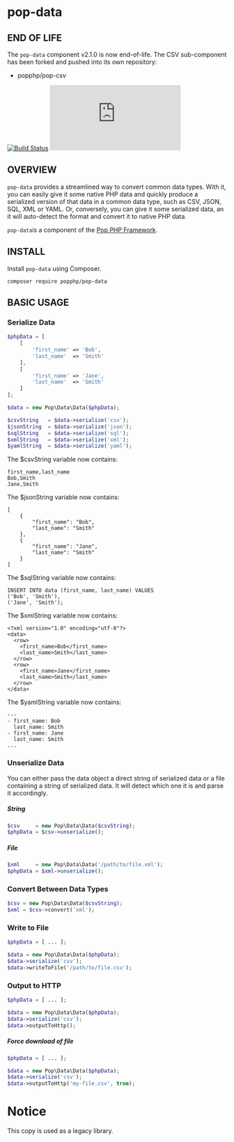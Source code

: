 pop-data
========

END OF LIFE
-----------
The `pop-data` component v2.1.0 is now end-of-life. The CSV sub-component has
been forked and pushed into its own repository:

* popphp/pop-csv

[![Build Status](https://travis-ci.org/popphp/pop-data.svg?branch=master)](https://travis-ci.org/popphp/pop-data)
[![Coverage Status](http://cc.popphp.org/coverage.php?comp=pop-data)](http://cc.popphp.org/pop-data/)

OVERVIEW
--------
`pop-data` provides a streamlined way to convert common data types. With it, you can easily give it
some native PHP data and quickly produce a serialized version of that data in a common data type,
such as CSV, JSON, SQL, XML or YAML. Or, conversely, you can give it some serialized data, an it
will auto-detect the format and convert it to native PHP data.

`pop-data`is a component of the [Pop PHP Framework](http://www.popphp.org/).

INSTALL
-------

Install `pop-data` using Composer.

    composer require popphp/pop-data

BASIC USAGE
-----------

### Serialize Data

```php
$phpData = [
    [
        'first_name' => 'Bob',
        'last_name'  => 'Smith'
    ],
    [
        'first_name' => 'Jane',
        'last_name'  => 'Smith'
    ]
];

$data = new Pop\Data\Data($phpData);

$csvString   = $data->serialize('csv');
$jsonString  = $data->serialize('json');
$sqlString   = $data->serialize('sql');
$xmlString   = $data->serialize('xml');
$yamlString  = $data->serialize('yaml');
```

The $csvString variable now contains:

    first_name,last_name
    Bob,Smith
    Jane,Smith

The $jsonString variable now contains:

    [
        {
            "first_name": "Bob",
            "last_name": "Smith"
        },
        {
            "first_name": "Jane",
            "last_name": "Smith"
        }
    ]

The $sqlString variable now contains:

    INSERT INTO data (first_name, last_name) VALUES
    ('Bob', 'Smith'),
    ('Jane', 'Smith');


The $xmlString variable now contains:

    <?xml version="1.0" encoding="utf-8"?>
    <data>
      <row>
        <first_name>Bob</first_name>
        <last_name>Smith</last_name>
      </row>
      <row>
        <first_name>Jane</first_name>
        <last_name>Smith</last_name>
      </row>
    </data>

The $yamlString variable now contains:

    ---
    - first_name: Bob
      last_name: Smith
    - first_name: Jane
      last_name: Smith
    ...

### Unserialize Data

You can either pass the data object a direct string of serialized data or a file containing a string of
serialized data. It will detect which one it is and parse it accordingly.

##### String

```php
$csv     = new Pop\Data\Data($csvString);
$phpData = $csv->unserialize();
```

##### File

```php
$xml     = new Pop\Data\Data('/path/to/file.xml');
$phpData = $xml->unserialize();
```

### Convert Between Data Types

```php
$csv = new Pop\Data\Data($csvString);
$xml = $csv->convert('xml');
```

### Write to File

```php
$phpData = [ ... ];

$data = new Pop\Data\Data($phpData);
$data->serialize('csv');
$data->writeToFile('/path/to/file.csv');
```

### Output to HTTP

```php
$phpData = [ ... ];

$data = new Pop\Data\Data($phpData);
$data->serialize('csv');
$data->outputToHttp();
```

##### Force download of file

```php
$phpData = [ ... ];

$data = new Pop\Data\Data($phpData);
$data->serialize('csv');
$data->outputToHttp('my-file.csv', true);
```

# Notice

This copy is used as a legacy library.
